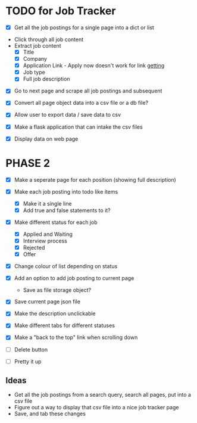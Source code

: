 # TODO for Job Tracker

- [X] Get all the job postings for a single page into a dict or list

- Click through all job content
- Extract job content
    - [X] Title
    - [X] Company
    - [X] Application Link - Apply now doesn't work for link [getting](getting)
    - [X] Job type
    - [X] Full job description

- [X] Go to next page and scrape all job postings and subsequent


- [X] Convert all page object data into a csv file or a db file?
- [X] Allow user to export data / save data to csv


- [X] Make a flask application that can intake the csv files
- [X] Display data on web page


# PHASE 2

- [X] Make a seperate page for each position (showing full description)
- [X] Make each job posting into todo like items
    - [X] Make it a single line
    - [X] Add true and false statements to it?
- [X] Make different status for each job
    - [X] Applied and Waiting
    - [X] Interview process
    - [X] Rejected
    - [X] Offer

- [X] Change colour of list depending on status
    
- [X] Add an option to add job posting to current page
    - Save as file storage object?
- [X] Save current page json file
- [X] Make the description unclickable
- [X] Make different tabs for different statuses
- [X] Make a "back to the top" link when scrolling down
- [ ] Delete button
- [ ] Pretty it up



## Ideas

- Get all the job postings from a search query, search all pages, put into a csv file
- Figure out a way to display that csv file into a nice job tracker page
- Save, and tab these changes
